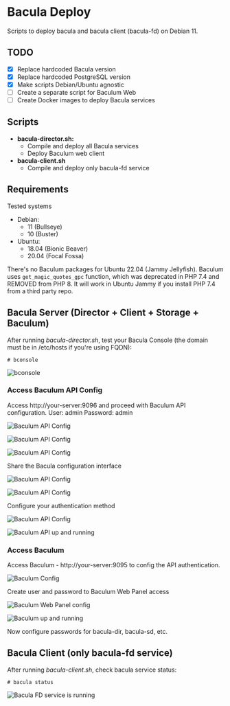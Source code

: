 # Bacula Deploy

Scripts to deploy bacula and bacula client (bacula-fd) on Debian 11.

## TODO

- [x] Replace hardcoded Bacula version
- [x] Replace hardcoded PostgreSQL version
- [x] Make scripts Debian/Ubuntu agnostic
- [ ] Create a separate script for Baculum Web
- [ ] Create Docker images to deploy Bacula services

## Scripts

- **bacula-director.sh:**
  - Compile and deploy all Bacula services
  - Deploy Baculum web client
- **bacula-client.sh**
  - Compile and deploy only bacula-fd service

## Requirements

Tested systems
- Debian:
  - 11 (Bullseye)
  - 10 (Buster)
- Ubuntu:
  - 18.04 (Bionic Beaver)
  - 20.04 (Focal Fossa)

There's no Baculum packages for Ubuntu 22.04 (Jammy Jellyfish).
Baculum uses `get_magic_quotes_gpc` function, which was deprecated in PHP 7.4 and REMOVED from PHP 8. It will work in Ubuntu Jammy if you install PHP 7.4 from a third party repo.

## Bacula Server (Director + Client + Storage + Baculum)

After running _bacula-director.sh_, test your Bacula Console (the domain must be in /etc/hosts if you're using FQDN):

`# bconsole`

![bconsole](https://user-images.githubusercontent.com/3253741/178515741-c5092e66-1d6f-415c-a4b9-78aa5ca91a51.png)

### Access Baculum API Config

Access http://your-server:9096 and proceed with Baculum API configuration.
User: admin
Password: admin

![Baculum API Config](https://user-images.githubusercontent.com/3253741/178516340-4edf8597-ee03-425e-a778-6a6bc625ae87.png)

![Baculum API Config](https://user-images.githubusercontent.com/3253741/178516484-aba9fdcf-a16f-4192-ba0f-4a58c0e3e0d6.png)

![Baculum API Config](https://user-images.githubusercontent.com/3253741/178516856-ebc8800b-7c24-42a9-8e9a-2c524c764625.png)

Share the Bacula configuration interface

![Baculum API Config](https://user-images.githubusercontent.com/3253741/178517006-64421356-32cd-4ddc-aa3f-7761ccf4f523.png)

![Baculum API Config](https://user-images.githubusercontent.com/3253741/178517294-f5017f13-0a84-4d93-8fcc-945aa3e05d03.png)

Configure your authentication method

![Baculum API Config](https://user-images.githubusercontent.com/3253741/178517444-4adfc1c9-a75f-4768-9d7c-04725e86ef91.png)

![Baculum API up and running](https://user-images.githubusercontent.com/3253741/178517582-ca5b0cab-3f19-4033-9d90-4f3b46bbbbdb.png)

### Access Baculum

Access Baculum - http://your-server:9095 to config the API authentication.

![Baculum Config](https://user-images.githubusercontent.com/3253741/178518074-a1b6ff23-1256-4538-89d4-6fa6ad013e27.png)

Create user and password to Baculum Web Panel access

![Baculum Web Panel config](https://user-images.githubusercontent.com/3253741/178518232-bbfb7a17-d987-423a-b629-f15fa1e7b195.png)

![Baculum up and running](https://user-images.githubusercontent.com/3253741/178518333-3a82bcae-4b6b-46f9-929c-71a9ef4beb85.png)


Now configure passwords for bacula-dir, bacula-sd, etc.

## Bacula Client (only bacula-fd service)

After running _bacula-client.sh_, check bacula service status:

`# bacula status`

![Bacula FD service is running](https://user-images.githubusercontent.com/3253741/178519489-4e14e868-1d35-4a71-a4eb-605643ef6b01.png)

